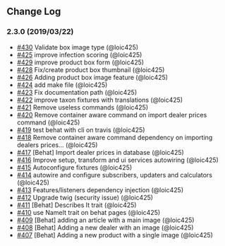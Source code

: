 ## Change Log

### 2.3.0 (2019/03/22)
- [#430](https://github.com/Jedisjeux/Jedisjeux/pull/430) Validate box image type (@loic425)
- [#425](https://github.com/Jedisjeux/Jedisjeux/pull/425) improve infection scoring (@loic425)
- [#429](https://github.com/Jedisjeux/Jedisjeux/pull/429) improve product box form (@loic425)
- [#428](https://github.com/Jedisjeux/Jedisjeux/pull/428) Fix/create product box thumbnail (@loic425)
- [#426](https://github.com/Jedisjeux/Jedisjeux/pull/426) Adding product box image feature (@loic425)
- [#424](https://github.com/Jedisjeux/Jedisjeux/pull/424) add make file (@loic425)
- [#423](https://github.com/Jedisjeux/Jedisjeux/pull/423) Fix documentation path (@loic425)
- [#422](https://github.com/Jedisjeux/Jedisjeux/pull/422) improve taxon fixtures with translations (@loic425)
- [#421](https://github.com/Jedisjeux/Jedisjeux/pull/421) Remove useless commands (@loic425)
- [#420](https://github.com/Jedisjeux/Jedisjeux/pull/420) Remove container aware command on import dealer prices command (@loic425)
- [#419](https://github.com/Jedisjeux/Jedisjeux/pull/419) test behat with cli on travis (@loic425)
- [#418](https://github.com/Jedisjeux/Jedisjeux/pull/418) Remove container aware command dependency on importing dealers prices… (@loic425)
- [#417](https://github.com/Jedisjeux/Jedisjeux/pull/417) [Behat] Import dealer prices in database (@loic425)
- [#416](https://github.com/Jedisjeux/Jedisjeux/pull/416) Improve setup, transform and ui services autowiring (@loic425)
- [#415](https://github.com/Jedisjeux/Jedisjeux/pull/415) Autoconfigure fixtures (@loic425)
- [#414](https://github.com/Jedisjeux/Jedisjeux/pull/414) autowire and configure subscribers, updaters and calculators (@loic425)
- [#413](https://github.com/Jedisjeux/Jedisjeux/pull/413) Features/listeners dependency injection (@loic425)
- [#412](https://github.com/Jedisjeux/Jedisjeux/pull/412) Upgrade twig (security issue) (@loic425)
- [#411](https://github.com/Jedisjeux/Jedisjeux/pull/411) [Behat] Describes It trait (@loic425)
- [#410](https://github.com/Jedisjeux/Jedisjeux/pull/410) use NameIt trait on behat pages (@loic425)
- [#409](https://github.com/Jedisjeux/Jedisjeux/pull/409) [Behat] adding an article with a main image (@loic425)
- [#408](https://github.com/Jedisjeux/Jedisjeux/pull/408) [Behat] Adding a new dealer with an image (@loic425)
- [#407](https://github.com/Jedisjeux/Jedisjeux/pull/407) [Behat] Adding a new product with a single image (@loic425)
